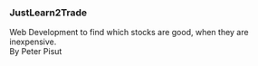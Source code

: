 ### JustLearn2Trade
 Web Development to find which stocks are good, when they are inexpensive.</br>
By Peter Pisut
